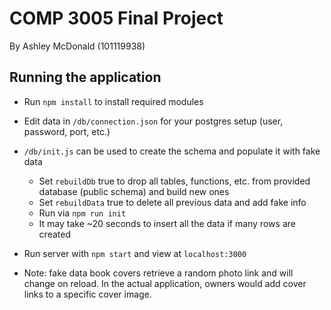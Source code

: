 # COMP 3005 Final Project
By Ashley McDonald (101119938) 

## Running the application
- Run `npm install` to install required modules
- Edit data in `/db/connection.json` for your postgres setup (user, password, port, etc.)
- `/db/init.js` can be used to create the schema and populate it with fake data
    - Set `rebuildDb` true to drop all tables, functions, etc. from provided database (public schema) and build new ones
    - Set `rebuildData` true to delete all previous data and add fake info
    - Run via `npm run init`
    - It may take ~20 seconds to insert all the data if many rows are created
- Run server with `npm start` and view at `localhost:3000`

- Note: fake data book covers retrieve a random photo link and will change on reload. In the actual application, owners would add cover links to a specific cover image.